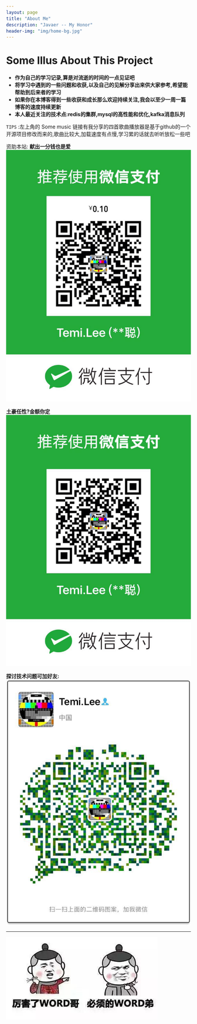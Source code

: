 ```yaml
---
layout: page
title: "About Me"
description: "Javaer -- My Honor"
header-img: "img/home-bg.jpg"
---
```


# Some Illus About This Project

- **作为自己的学习记录,算是对流逝的时间的一点见证吧**
- **将学习中遇到的一些问题和收获,以及自己的见解分享出来供大家参考,希望能帮助到后来者的学习**
- **如果你在本博客得到一些收获和成长那么欢迎持续关注,我会以至少一周一篇博客的速度持续更新**
- **本人最近关注的技术点:redis的集群,mysql的高性能和优化,kafka消息队列**

`TIPS` :左上角的 Some music 链接有我分享的四首歌曲播放器是基于github的一个开源项目修改而来的,歌曲比较大,加载速度有点慢,学习累的话就去听听放松一些吧


资助本站:
**献出一分钱也是爱**
![一分][1]

**土豪任性?金额你定**
![任意金额][2]


**探讨技术问题可加好友:**
![我的微信][3]


***

![null][4]



[1]: /img/onePercent.jpeg
[2]: /img/anyMoney.jpeg
[3]: /img/WechatCode.jpeg
[4]: /img/wordGe.jpeg